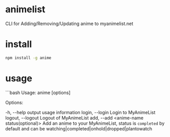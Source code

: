 # animelist
CLI for Adding/Removing/Updating anime to myanimelist.net




<h1>install</h1>

```bash
npm install -g anime
```

<h1>usage</h1>
```bash
Usage: anime [options]

Options:

-h, --help                                output usage information
login, --login                            Login to MyAnimeList
logout, --logout                          Logout of MyAnimeList
add, --add <anime-name status(optional)>  Add an anime to your MyAnimeList, status is `completed` by default and can be watching|completed|onhold|dropped|plantowatch
```
